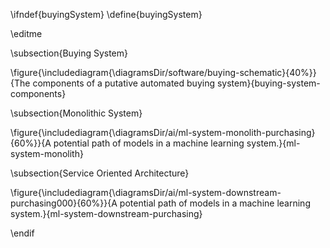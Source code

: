 \ifndef{buyingSystem}
\define{buyingSystem}

\editme

\subsection{Buying System}

\figure{\includediagram{\diagramsDir/software/buying-schematic}{40%}}{The components of a putative automated buying system}{buying-system-components}

\subsection{Monolithic System}

\figure{\includediagram{\diagramsDir/ai/ml-system-monolith-purchasing}{60%}}{A potential path of models in a machine learning system.}{ml-system-monolith}

\subsection{Service Oriented Architecture}

\figure{\includediagram{\diagramsDir/ai/ml-system-downstream-purchasing000}{60%}}{A potential path of models in a machine learning system.}{ml-system-downstream-purchasing}


\endif
